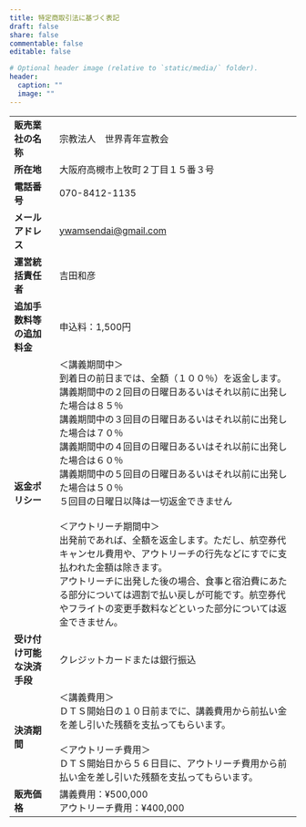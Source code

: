 ```yaml
---
title: 特定商取引法に基づく表記
draft: false
share: false
commentable: false
editable: false

# Optional header image (relative to `static/media/` folder).
header:
  caption: ""
  image: ""
---
```


|   |   |
|---|---|
| **販売業社の名称**　| 宗教法人　世界青年宣教会 |
| **所在地**　| 大阪府高槻市上牧町２丁目１５番３号 |
| **電話番号**　| 070-8412-1135 |
| **メールアドレス**　| ywamsendai@gmail.com |
| **運営統括責任者**　| 吉田和彦 |
| **追加手数料等の追加料金**　| 申込料：1,500円 |
| **返金ポリシー**　| ＜講義期間中＞<br>到着日の前日までは、全額（１００％）を返金します。<br>講義期間中の２回目の日曜日あるいはそれ以前に出発した場合は８５％<br>講義期間中の３回目の日曜日あるいはそれ以前に出発した場合は７０％<br>講義期間中の４回目の日曜日あるいはそれ以前に出発した場合は６０％<br>講義期間中の５回目の日曜日あるいはそれ以前に出発した場合は５０％<br>５回目の日曜日以降は一切返金できません<br><br>＜アウトリーチ期間中＞<br>出発前であれば、全額を返金します。ただし、航空券代キャンセル費用や、アウトリーチの行先などにすでに支払われた金額は除きます。<br>アウトリーチに出発した後の場合、食事と宿泊費にあたる部分については週割で払い戻しが可能です。航空券代やフライトの変更手数料などといった部分については返金できません。 |
| **受け付け可能な決済手段**　| クレジットカードまたは銀行振込 |
| **決済期間**　| ＜講義費用＞<br>ＤＴＳ開始日の１０日前までに、講義費用から前払い金を差し引いた残額を支払ってもらいます。<br><br>＜アウトリーチ費用＞<br>ＤＴＳ開始日から５６日目に、アウトリーチ費用から前払い金を差し引いた残額を支払ってもらいます。 |
| **販売価格**　| 講義費用：¥500,000<br>アウトリーチ費用：¥400,000 |
